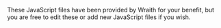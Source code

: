 These JavaScript files have been provided by Wraith for your benefit, but you are free to edit these or add new JavaScript files if you wish.
